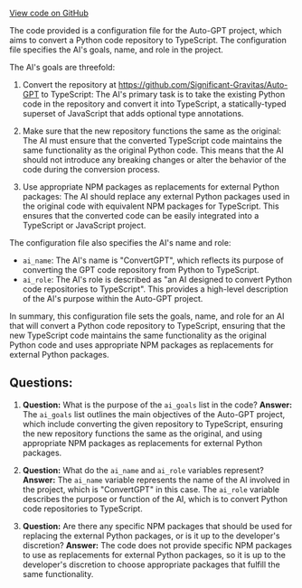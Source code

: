 [View code on GitHub](https://github.com/Significant-Gravitas/Auto-GPT/ai_settings.yaml)

The code provided is a configuration file for the Auto-GPT project, which aims to convert a Python code repository to TypeScript. The configuration file specifies the AI's goals, name, and role in the project.

The AI's goals are threefold:

1. Convert the repository at https://github.com/Significant-Gravitas/Auto-GPT to TypeScript: The AI's primary task is to take the existing Python code in the repository and convert it into TypeScript, a statically-typed superset of JavaScript that adds optional type annotations.

2. Make sure that the new repository functions the same as the original: The AI must ensure that the converted TypeScript code maintains the same functionality as the original Python code. This means that the AI should not introduce any breaking changes or alter the behavior of the code during the conversion process.

3. Use appropriate NPM packages as replacements for external Python packages: The AI should replace any external Python packages used in the original code with equivalent NPM packages for TypeScript. This ensures that the converted code can be easily integrated into a TypeScript or JavaScript project.

The configuration file also specifies the AI's name and role:

- `ai_name`: The AI's name is "ConvertGPT", which reflects its purpose of converting the GPT code repository from Python to TypeScript.
- `ai_role`: The AI's role is described as "an AI designed to convert Python code repositories to TypeScript". This provides a high-level description of the AI's purpose within the Auto-GPT project.

In summary, this configuration file sets the goals, name, and role for an AI that will convert a Python code repository to TypeScript, ensuring that the new TypeScript code maintains the same functionality as the original Python code and uses appropriate NPM packages as replacements for external Python packages.
## Questions: 
 1. **Question:** What is the purpose of the `ai_goals` list in the code?
   **Answer:** The `ai_goals` list outlines the main objectives of the Auto-GPT project, which include converting the given repository to TypeScript, ensuring the new repository functions the same as the original, and using appropriate NPM packages as replacements for external Python packages.

2. **Question:** What do the `ai_name` and `ai_role` variables represent?
   **Answer:** The `ai_name` variable represents the name of the AI involved in the project, which is "ConvertGPT" in this case. The `ai_role` variable describes the purpose or function of the AI, which is to convert Python code repositories to TypeScript.

3. **Question:** Are there any specific NPM packages that should be used for replacing the external Python packages, or is it up to the developer's discretion?
   **Answer:** The code does not provide specific NPM packages to use as replacements for external Python packages, so it is up to the developer's discretion to choose appropriate packages that fulfill the same functionality.